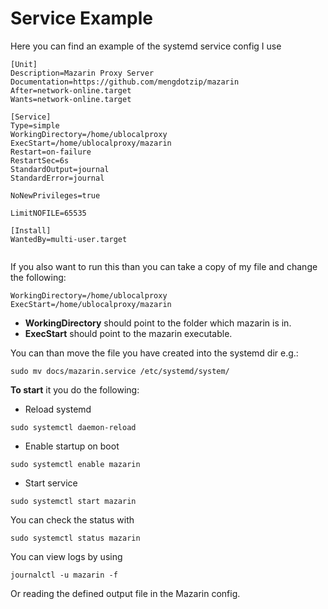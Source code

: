 # Service Example

Here you can find an example of the systemd service config I use
```                
[Unit]
Description=Mazarin Proxy Server
Documentation=https://github.com/mengdotzip/mazarin
After=network-online.target
Wants=network-online.target

[Service]
Type=simple
WorkingDirectory=/home/ublocalproxy
ExecStart=/home/ublocalproxy/mazarin
Restart=on-failure
RestartSec=6s
StandardOutput=journal
StandardError=journal

NoNewPrivileges=true

LimitNOFILE=65535

[Install]
WantedBy=multi-user.target


```

If you also want to run this than you can take a copy of my file and change the following:

```                
WorkingDirectory=/home/ublocalproxy
ExecStart=/home/ublocalproxy/mazarin
```

- **WorkingDirectory** should point to the folder which mazarin is in.
- **ExecStart** should point to the mazarin executable.

You can than move the file you have created into the systemd dir e.g.:
```
sudo mv docs/mazarin.service /etc/systemd/system/
```

**To start** it you do the following:
- Reload systemd
```
sudo systemctl daemon-reload
```
- Enable startup on boot
```
sudo systemctl enable mazarin
```
- Start service
```
sudo systemctl start mazarin
```

You can check the status with
```
sudo systemctl status mazarin
```
You can view logs by using
```
journalctl -u mazarin -f
```
Or reading the defined output file in the Mazarin config.